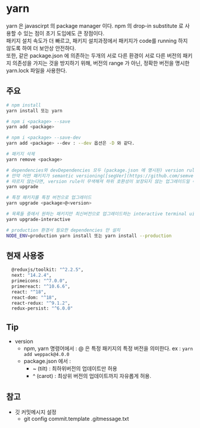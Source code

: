 # yarn
yarn 은 javascirpt 의 package manager 이다. npm 의 drop-in substitute 로 사용할 수 있는 점이 초기 도입에도 큰 장점이다.  
패키지 설치 속도가 더 빠르고, 패키지 설치과정에서 패키지가 code를 running 하지 않도록 하여 더 보안상 안전하다.  
또한, 같은 package.json 에 의존하는 두개의 서로 다른 환경이 서로 다른 버전의 패키지 의존성을 가지는 것을 방지하기 위해, 버전의 range 가 아닌, 정확한 버전을 명시한 yarn.lock 파일을 사용한다. 

## 주요
```bash
# npm install
yarn install 또는 yarn

# npm i <package> --save
yarn add <package>

# npm i <package> --save-dev
yarn add <package> --dev : --dev 옵션은 -D 와 같다.

# 패키지 삭제
yarn remove <package>

# dependencies와 devDependencies 모두 (package.json 에 명시된) version rule 에 따라 최신 버전으로 업그레이드.
# 만약 어떤 패키지가 semantic versioning([segVer](https://github.com/semver/semver/blob/master/semver.md))를 
# 따르지 않는다면, version rule이 무색해져 하위 호환성이 보장되지 않는 업그레이드일 수도 있다.  
yarn upgrade

# 특정 패키지를 특정 버전으로 업그레이드 
yarn upgrade <package>@<version>

# 목록들 중에서 원하는 패키지만 최신버전으로 업그레이드하는 interactive terminal ui 를 제공한다. 
yarn upgrade-interactive

# production 환경서 필요한 dependencies 만 설치
NODE_ENV=production yarn install 또는 yarn install --production
```

## 현재 사용중
```bash
  @reduxjs/toolkit: "^2.2.5",
  next: "14.2.4",
  primeicons: "^7.0.0",
  primereact: "^10.6.6",
  react: "^18",
  react-dom: "^18",
  react-redux: "^9.1.2",
  redux-persist: "^6.0.0"
```

## Tip
* version
  * npm, yarn 명령어에서 : <package>@<version> 은 특정 패키지의 특정 버전을 의미한다. ex : `yarn add weppack@4.0.0`
  * package.json 에서 : 
    * ~ (tilt) : 최하위버전의 업데이트만 허용  
    * ^ (carot) : 최상위 버전의 업데이트까지 자유롭게 허용.

## 참고
* 깃 커밋메시지 설정 
  * git config commit.template .gitmessage.txt



